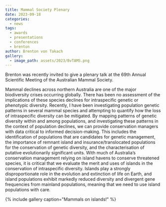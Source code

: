 ```yaml
---
title: Mammal Society Plenary
date: 2023-09-18
categories:
  - news
tags:
  - awards
  - presentations
  - conferences
  - brenton
author: Brenton von Takach
gallery:
  - image_path: assets/2023/BvTAMS.png
---
```


Brenton was recently invited to give a plenary talk at the 69th Annual Scientific Meeting of the Australian Mammal Society.

Mammal declines across northern Australia are one of the major biodiversity crises occurring globally. There has been no assessment of the implications of these species declines for intraspecific genetic or phenotypic diversity. Recently, I have been investigating population genetic patterns in several mammal species and attempting to quantify how the loss of intraspecific diversity can be mitigated. By mapping patterns of genetic diversity within and among populations, and investigating these patterns in the context of population declines, we can provide conservation managers with data critical to informed decision-making. This includes the identification of populations that are candidates for genetic management, the importance of remnant island and insurance/translocated populations for the conservation of genetic diversity, and the characterisation of putative evolutionarily significant units. With much of Australia’s conservation management relying on island havens to conserve threatened species, it is critical that we evaluate the merit and uses of islands in the conservation of intraspecific diversity. Islands play a strongly disproportionate role in the evolution and extinction of life on Earth, and island populations exhibit markedly reduced diversity and divergent gene frequencies from mainland populations, meaning that we need to use island populations with care.

{% include gallery caption="Mammals on islands!" %}

